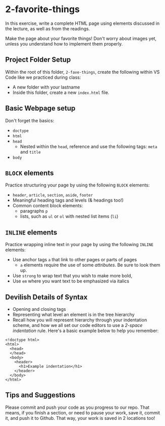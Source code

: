 # 2-favorite-things

In this exercise, write a complete HTML page using elements discussed in the lecture, as well as from the readings.

Make the page about your favorite things! Don't worry about images yet, unless you understand how to implement them properly.

## Project Folder Setup

Within the root of this folder, `2-fave-things`, create the following within VS Code like we practiced during class:

- A new folder with your lastname
- Inside this folder, create a new `index.html` file.

## Basic Webpage setup

Don't forget the basics: 

- `doctype`
- `html`
- `head`
  - Nested within the `head`, reference and use the following tags: `meta` and `title`
- `body`

## `BLOCK` elements

Practice structuring your page by using the following `BLOCK` elements:

- `header`, `article`, `section`, `aside`, `footer`
- Meaningful heading tags and levels (& headings too!)
- Common content block elements: 
  - paragraphs `p`
  - lists, such as `ul` or `ol` with nested list items (`li`)


## `INLINE` elements

Practice wrapping inline text in your page by using the following `INLINE` elements:

- Use anchor tags `a` that link to other pages or parts of pages
  - `a` elements require the use of some *attributes*. Be sure to look them up.
- Use `strong` to wrap text that you wish to make more bold, 
- Use `em` where you want text to be emphasized via italics

## Devilish Details of Syntax

- Opening and closing tags 
- Representing what level an element is in the tree hierarchy
- Recall how you will represent hierarchy through your indentation scheme, and how we all set our code editors to use a *2-space indentation* rule. Here's a basic example below to help you remember:

```
<!doctype html>
<html>
  <head>
  </head>
  <body>
    <header>
      <h1>Example indentation</h1>
    </header>
  </body>
</html>
```

## Tips and Suggestions

Please commit and push your code as you progress to our repo. That means, if you finish a section, or need to pause your work, save it, commit it, and push it to Github. That way, your work is saved in 2 locations too!
